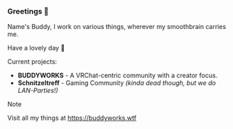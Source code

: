 ### Greetings 👋

Name's Buddy, I work on various things, wherever my smoothbrain carries me.

Have a lovely day 💖

Current projects:
- **BUDDYWORKS** - A VRChat-centric community with a creator focus.
- **Schnitzeltreff** - Gaming Community *(kinda dead though, but we do LAN-Parties!)*

> [!NOTE]
> Visit all my things at https://buddyworks.wtf
